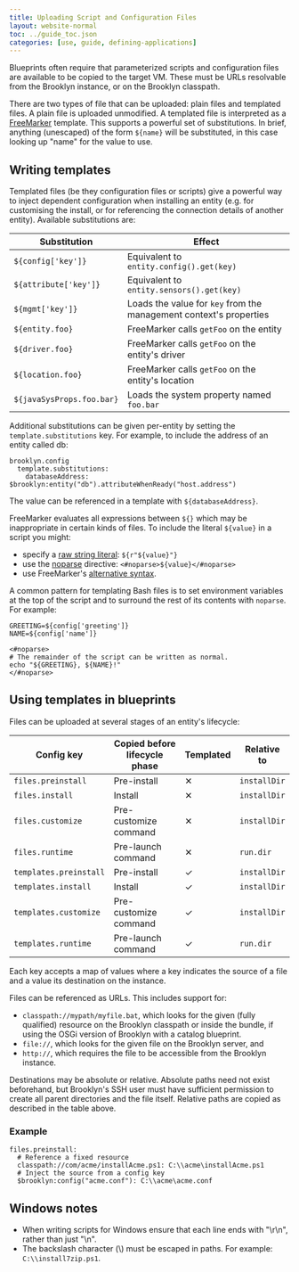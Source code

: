 ```yaml
---
title: Uploading Script and Configuration Files
layout: website-normal
toc: ../guide_toc.json
categories: [use, guide, defining-applications]
---
```


Blueprints often require that parameterized scripts and configuration files are available to be copied to the
target VM. These must be URLs resolvable from the Brooklyn instance, or on the Brooklyn classpath.

There are two types of file that can be uploaded: plain files and templated files. A plain
file is uploaded unmodified. A templated file is interpreted as a [FreeMarker](http://freemarker.org)
template. This supports a powerful set of substitutions. In brief, anything (unescaped) of the form
`${name}` will be substituted, in this case looking up "name" for the value to use.


## Writing templates

Templated files (be they configuration files or scripts) give a powerful way to inject dependent
configuration when installing an entity (e.g. for customising the install, or for referencing the
connection details of another entity). Available substitutions are:

| Substitution              | Effect                                                             |
|---------------------------|--------------------------------------------------------------------|
| `${config['key']}`        | Equivalent to `entity.config().get(key)`                           |
| `${attribute['key']}`     | Equivalent to `entity.sensors().get(key)`                          |
| `${mgmt['key']}`          | Loads the value for `key` from the management context's properties |
| `${entity.foo}`           | FreeMarker calls `getFoo` on the entity                            |
| `${driver.foo}`           | FreeMarker calls `getFoo` on the entity's driver                   |
| `${location.foo}`         | FreeMarker calls `getFoo` on the entity's location                 |
| `${javaSysProps.foo.bar}` | Loads the system property named `foo.bar`                          |

Additional substitutions can be given per-entity by setting the `template.substitutions` key. For example,
to include the address of an entity called db:

    brooklyn.config
      template.substitutions:
        databaseAddress: $brooklyn:entity("db").attributeWhenReady("host.address")

The value can be referenced in a template with `${databaseAddress}`.

FreeMarker evaluates all expressions between `${}` which may be inappropriate in certain kinds of files.
To include the literal `${value}` in a script you might:
 * specify a [raw string literal](http://freemarker.org/docs/dgui_template_exp.html#dgui_template_exp_direct_string):
   `${r"${value}"}`
 * use the [noparse](http://freemarker.org/docs/ref_directive_noparse.html) directive: `<#noparse>${value}</#noparse>`
 * use FreeMarker's [alternative syntax](http://freemarker.org/docs/dgui_misc_alternativesyntax.html).

A common pattern for templating Bash files is to set environment variables at the top of the script and to surround
the rest of its contents with `noparse`. For example:

    GREETING=${config['greeting']}
    NAME=${config['name']}
    
    <#noparse>
    # The remainder of the script can be written as normal.
    echo "${GREETING}, ${NAME}!"
    </#noparse>


## Using templates in blueprints

Files can be uploaded at several stages of an entity's lifecycle:

| Config key             | Copied before lifecycle phase | Templated | Relative to  |
|------------------------|-------------------------------|-----------|--------------|
| `files.preinstall`     | Pre-install                   | ✕         | `installDir` |
| `files.install`        | Install                       | ✕         | `installDir` |
| `files.customize`      | Pre-customize command         | ✕         | `installDir` |
| `files.runtime`        | Pre-launch command            | ✕         | `run.dir`    |
| `templates.preinstall` | Pre-install                   | ✓         | `installDir` |
| `templates.install`    | Install                       | ✓         | `installDir` |
| `templates.customize`  | Pre-customize command         | ✓         | `installDir` |
| `templates.runtime`    | Pre-launch command            | ✓         | `run.dir`    |

Each key accepts a map of values where a key indicates the source of a file and a value its destination
on the instance.

Files can be referenced as URLs. This includes support for:
 * `classpath://mypath/myfile.bat`, which looks for the given (fully qualified) resource on the Brooklyn classpath
   or inside the bundle, if using the OSGi version of Brooklyn with a catalog blueprint.
 * `file://`, which looks for the given file on the Brooklyn server, and
 * `http://`, which requires the file to be accessible from the Brooklyn instance.

Destinations may be absolute or relative. Absolute paths need not exist beforehand, but Brooklyn's SSH user must
have sufficient permission to create all parent directories and the file itself. Relative paths are copied as
described in the table above.


### Example

    files.preinstall:
      # Reference a fixed resource
      classpath://com/acme/installAcme.ps1: C:\\acme\installAcme.ps1
      # Inject the source from a config key
      $brooklyn:config("acme.conf"): C:\\acme\acme.conf


## Windows notes

* When writing scripts for Windows ensure that each line ends with "\r\n", rather than just "\n".
* The backslash character (\\) must be escaped in paths. For example: `C:\\install7zip.ps1`.
